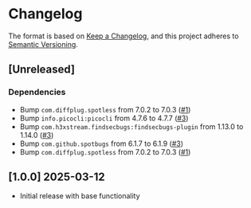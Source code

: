 # Changelog

The format is based on [Keep a Changelog](https://keepachangelog.com/en/1.0.0/),
and this project adheres to [Semantic Versioning](https://semver.org/spec/v2.0.0.html).

## [Unreleased]

### Dependencies
- Bump `com.diffplug.spotless` from 7.0.2 to 7.0.3 ([#1](https://github.com/ebsnet/KeyGenFIPS/pull/1))
- Bump `info.picocli:picocli` from 4.7.6 to 4.7.7 ([#3](https://github.com/ebsnet/KeyGenFIPS/pull/3))
- Bump `com.h3xstream.findsecbugs:findsecbugs-plugin` from 1.13.0 to 1.14.0 ([#3](https://github.com/ebsnet/KeyGenFIPS/pull/3))
- Bump `com.github.spotbugs` from 6.1.7 to 6.1.9 ([#3](https://github.com/ebsnet/KeyGenFIPS/pull/3))
- Bump `com.diffplug.spotless` from 7.0.2 to 7.0.3 ([#1](https://github.com/ebsnet/KeyGenFIPS/pull/1))

## [1.0.0] 2025-03-12

- Initial release with base functionality

